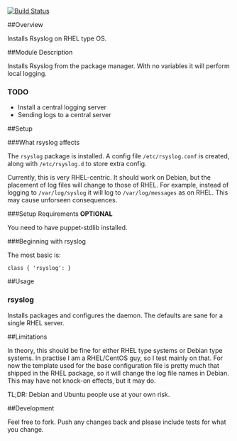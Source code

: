 [![Build Status](https://travis-ci.org/chriscowley/puppet-rsyslog.svg?branch=master)](https://travis-ci.org/chriscowley/puppet-rsyslog)


##Overview

Installs Rsyslog on RHEL type OS.

##Module Description

Installs Rsyslog from the package manager. With no variables it will perform local logging.


### TODO

* Install a central logging server
* Sending logs to a central server

##Setup

###What rsyslog affects

The `rsyslog` package is installed. A config file `/etc/rsyslog.conf` is created, along with `/etc/rsyslog.d` to store extra config.

Currently, this is very RHEL-centric. It should work on Debian, but the placement of log files will change to those of RHEL. For example, instead of logging to `/var/log/syslog` it will log to `/var/log/messages` as on RHEL. This may cause unforseen consequences.

###Setup Requirements **OPTIONAL**

You need to have puppet-stdlib installed.

###Beginning with rsyslog

The most basic is:
```
class { 'rsyslog': }
```

##Usage

### rsyslog

Installs packages and configures the daemon. The defaults are sane for a single RHEL server.

##Limitations

In theory, this should be fine for either RHEL type systems or Debian type systems. In practise I am a RHEL/CentOS guy, so I test mainly on that. For now the template used for the base configuration file is pretty much that shipped in the RHEL package, so it will change the log file names in Debian. This may have not knock-on effects, but it may do.

TL;DR: Debian and Ubuntu people use at your own risk.

##Development

Feel free to fork. Push any changes back and please include tests for what you change.
